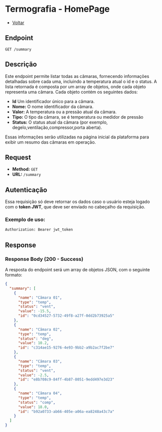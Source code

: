 # Termografia - HomePage

- [Voltar](./index.md)

## Endpoint

`GET /summary`

## Descrição

Este endpoint permite listar todas as câmaras, fornecendo informações detalhadas sobre cada uma, incluindo a temperatura atual o id e o status. A lista retornada é composta por um array de objetos, onde cada objeto representa uma câmara. Cada objeto contém os seguintes dados:

- **Id** Um identificador único para a câmara.
- **Nome:** O nome identificador da câmara.
- **Valor:** A temperatura ou a pressão atual da câmara.
- **Tipo:** O tipo da câmara, se é temperatura ou medidor de pressão
- **Status:** O status atual da câmara (por exemplo, degelo,ventilação,compressor,porta aberta).

Essas informações serão utilizadas na página inicial da plataforma para exibir um resumo das câmaras em operação.

## Request

- **Method:** `GET`
- **URL:** `/summary`

## Autenticação

Essa requisição só deve retornar os dados caso o usuário esteja logado com o **token JWT**, que deve ser enviado no cabeçalho da requisição.

### Exemplo de uso:

```bash
Authorization: Bearer jwt_token
```

## Response

### Response Body (200 - Success)

A resposta do endpoint será um array de objetos JSON, com o seguinte formato:

```json
{
  "summary": [
    {
      "name": "Câmara 01",
      "type": "temp",
      "status": "vent",
      "value": -15.5,
      "id": "0cd34527-5732-49f8-a27f-0dd2b73925a5"
    },
    {
      "name": "Câmara 02",
      "type": "temp",
      "status": "deg",
      "value": 10.2,
      "id": "c314ae15-9276-4e93-9bb2-a9b2ac7f2be7"
    },
    {
      "name": "Câmara 03",
      "type": "temp",
      "status": "vent",
      "value": -2.5,
      "id": "e8b708c9-84ff-4b87-8051-9edd497e3d23"
    },
    {
      "name": "Câmara 04",
      "type": "temp",
      "status": "comp",
      "value": 18.0,
      "id": "b92a0733-ab66-405e-a06a-ea8248a43c7a"
    }
  ]
}
```

